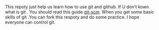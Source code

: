 ###
 This repoty just help us learn how to use git and github. If U don't kown what is git .  You should read this guide [git-scm](https://git-scm.com). When you get some basic skills of git .You can fork this respoty and do some practice. I hope everyone can control git.